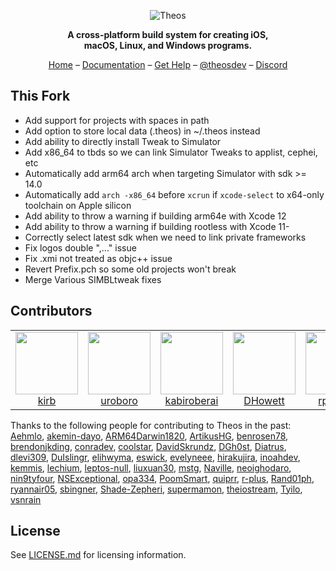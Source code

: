 <p align="center">
<picture>
<source media="(prefers-color-scheme: dark)" srcset="https://theos.dev/img/github-banner-dark.svg">
<img src="https://theos.dev/img/github-banner.svg" alt="Theos">
</picture>
</p>
<p align="center"><strong>
A cross-platform build system for creating iOS,<br>
macOS, Linux, and Windows programs.
</strong></p>
<p align="center">
<a href="https://theos.dev/">Home</a> –
<a href="https://theos.dev/docs/">Documentation</a> –
<a href="https://theos.dev/help">Get Help</a> –
<a href="https://twitter.com/theosdev">@theosdev</a> –
<a href="https://theos.dev/discord">Discord</a>
</p>

## This Fork
* Add support for projects with spaces in path
* Add option to store local data (.theos) in ~/.theos instead
* Add ability to directly install Tweak to Simulator
* Add x86_64 to tbds so we can link Simulator Tweaks to applist, cephei, etc
* Automatically add arm64 arch when targeting Simulator with sdk >= 14.0
* Automatically add `arch -x86_64` before `xcrun` if `xcode-select` to x64-only toolchain on Apple silicon
* Add ability to throw a warning if building arm64e with Xcode 12
* Add ability to throw a warning if building rootless with Xcode 11-
* Correctly select latest sdk when we need to link private frameworks
* Fix logos double ",..." issue
* Fix .xmi not treated as objc++ issue
* Revert Prefix.pch so some old projects won't break 
* Merge Various SIMBLtweak fixes


## Contributors
<table>
<tr>
<td align="center"><a href="https://github.com/kirb"><img src="https://github.com/kirb.png" width="100" alt=""><br>kirb</a></td>
<td align="center"><a href="https://github.com/uroboro"><img src="https://github.com/uroboro.png" width="100" alt=""><br>uroboro</a></td>
<td align="center"><a href="https://github.com/kabiroberai"><img src="https://github.com/kabiroberai.png" width="100" alt=""><br>kabiroberai</a></td>
<td align="center"><a href="https://github.com/DHowett"><img src="https://github.com/DHowett.png" width="100" alt=""><br>DHowett</a></td>
<td align="center"><a href="https://github.com/rpetrich"><img src="https://github.com/rpetrich.png" width="100" alt=""><br>rpetrich</a></td>
</tr>
</table>

Thanks to the following people for contributing to Theos in the past:
[Aehmlo](https://github.com/Aehmlo),
[akemin-dayo](https://github.com/akemin-dayo),
[ARM64Darwin1820](https://github.com/ARM64Darwin1820),
[ArtikusHG](https://github.com/ArtikusHG),
[benrosen78](https://github.com/benrosen78),
[brendonjkding](https://github.com/brendonjkding),
[conradev](https://github.com/conradev),
[coolstar](https://github.com/coolstar),
[DavidSkrundz](https://github.com/DavidSkrundz),
[DGh0st](https://github.com/DGh0st),
[Diatrus](https://github.com/Diatrus),
[dlevi309](https://github.com/dlevi309),
[DuIslingr](https://github.com/DuIslingr),
[elihwyma](https://github.com/elihwyma),
[eswick](https://github.com/eswick),
[evelyneee](https://github.com/evelyneee),
[hirakujira](https://github.com/hirakujira),
[inoahdev](https://github.com/inoahdev),
[kemmis](https://github.com/kemmis),
[lechium](https://github.com/lechium),
[leptos-null](https://github.com/leptos-null),
[liuxuan30](https://github.com/liuxuan30),
[mstg](https://github.com/mstg),
[Naville](https://github.com/Naville),
[neoighodaro](https://github.com/neoighodaro),
[nin9tyfour](https://github.com/nin9tyfour),
[NSExceptional](https://github.com/NSExceptional),
[opa334](https://github.com/opa334),
[PoomSmart](https://github.com/PoomSmart),
[quiprr](https://github.com/quiprr),
[r-plus](https://github.com/r-plus),
[Rand01ph](https://github.com/Rand01ph),
[ryannair05](https://github.com/ryannair05),
[sbingner](https://github.com/sbingner),
[Shade-Zepheri](https://github.com/Shade-Zepheri),
[supermamon](https://github.com/supermamon),
[theiostream](https://github.com/theiostream),
[Tyilo](https://github.com/Tyilo),
[vsnrain](https://github.com/vsnrain)

## License
See [LICENSE.md](LICENSE.md) for licensing information.
